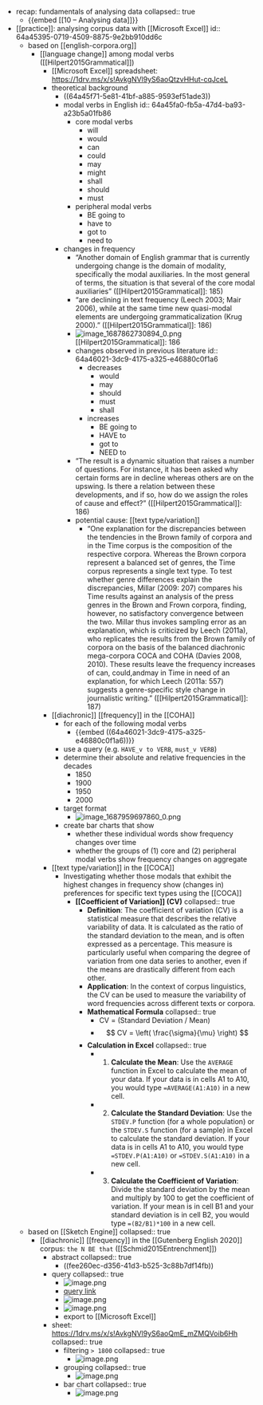 - recap: fundamentals of analysing data
  collapsed:: true
	- {{embed [[10 – Analysing data]]}}
- [[practice]]: analysing corpus data with [[Microsoft Excel]]
  id:: 64a45395-0719-4509-8875-9e2bb910dd6c
	- based on [[english-corpora.org]]
		- [[language change]] among modal verbs ([[Hilpert2015Grammatical]])
			- [[Microsoft Excel]] spreadsheet: https://1drv.ms/x/s!AvkgNVl9yS6aoQtzvHHut-cqJceL
			- theoretical background
				- ((64a45f71-5e81-41bf-a885-9593ef51ade3))
				- modal verbs in English
				  id:: 64a45fa0-fb5a-47d4-ba93-a23b5a01fb86
					- core modal verbs
						- will
						- would
						- can
						- could
						- may
						- might
						- shall
						- should
						- must
					- peripheral modal verbs
						- BE going to
						- have to
						- got to
						- need to
				- changes in frequency
					- “Another domain of English grammar that is currently undergoing change is the domain of modality, specifically the modal auxiliaries. In the most general of terms, the situation is that several of the core modal auxiliaries” ([[Hilpert2015Grammatical]]: 185)
					- “are declining in text frequency (Leech 2003; Mair 2006), while at the same time new quasi-modal elements are undergoing grammaticalization (Krug 2000).” ([[Hilpert2015Grammatical]]: 186)
					- ![image_1687862730894_0.png](../assets/image_1687862730894_0_1688494098240_0.png)
					  [[Hilpert2015Grammatical]]: 186
					- changes observed in previous literature
					  id:: 64a46021-3dc9-4175-a325-e46880c0f1a6
						- decreases
							- would
							- may
							- should
							- must
							- shall
						- increases
							- BE going to
							- HAVE to
							- got to
							- NEED to
					- “The result is a dynamic situation that raises a number of questions. For instance, it has been asked why certain forms are in decline whereas others are on the upswing. Is there a relation between these developments, and if so, how do we assign the roles of cause and effect?” ([[Hilpert2015Grammatical]]: 186)
					- potential cause: [[text type/variation]]
						- “One explanation for the discrepancies between the tendencies in the Brown family of corpora and in the Time corpus is the composition of the respective corpora. Whereas the Brown corpora represent a balanced set of genres, the Time corpus represents a single text type. To test whether genre differences explain the discrepancies, Millar (2009: 207) compares his Time results against an analysis of the press genres in the Brown and Frown corpora, finding, however, no satisfactory convergence between the two. Millar thus invokes sampling error as an explanation, which is criticized by Leech (2011a), who replicates the results from the Brown family of corpora on the basis of the balanced diachronic mega-corpora COCA and COHA (Davies 2008, 2010). These results leave the frequency increases of can, could,andmay in Time in need of an explanation, for which Leech (2011a: 557) suggests a genre-specific style change in journalistic writing.” ([[Hilpert2015Grammatical]]: 187)
			- [[diachronic]] [[frequency]] in the [[COHA]]
				- for each of the following modal verbs
					- {{embed ((64a46021-3dc9-4175-a325-e46880c0f1a6))}}
				- use a query (e.g. `HAVE_v to VERB`, `must_v VERB`)
				- determine their absolute and relative frequencies in the decades
					- 1850
					- 1900
					- 1950
					- 2000
				- target format
					- ![image_1687959697860_0.png](../assets/image_1687959697860_0_1688494479728_0.png)
				- create bar charts that show
					- whether these individual words show frequency changes over time
					- whether the groups of (1) core and (2) peripheral modal verbs show frequency changes on aggregate
			- [[text type/variation]] in the [[COCA]]
				- Investigating whether those modals that exhibit the highest changes in frequency show (changes in) preferences for specific text types using the [[COCA]]
					- **[[Coefficient of Variation]] (CV)**
					  collapsed:: true
						- **Definition**: The coefficient of variation (CV) is a statistical measure that describes the relative variability of data. It is calculated as the ratio of the standard deviation to the mean, and is often expressed as a percentage. This measure is particularly useful when comparing the degree of variation from one data series to another, even if the means are drastically different from each other.
						- **Application**: In the context of corpus linguistics, the CV can be used to measure the variability of word frequencies across different texts or corpora.
						- **Mathematical Formula**
						  collapsed:: true
							- CV = (Standard Deviation / Mean)
							- $$ CV = \left( \frac{\sigma}{\mu} \right) $$
						- **Calculation in Excel**
						  collapsed:: true
							- 1. **Calculate the Mean**: Use the `AVERAGE` function in Excel to calculate the mean of your data. If your data is in cells A1 to A10, you would type `=AVERAGE(A1:A10)` in a new cell.
							- 2. **Calculate the Standard Deviation**: Use the `STDEV.P` function (for a whole population) or the `STDEV.S` function (for a sample) in Excel to calculate the standard deviation. If your data is in cells A1 to A10, you would type `=STDEV.P(A1:A10)` or `=STDEV.S(A1:A10)` in a new cell.
							- 3. **Calculate the Coefficient of Variation**: Divide the standard deviation by the mean and multiply by 100 to get the coefficient of variation. If your mean is in cell B1 and your standard deviation is in cell B2, you would type `=(B2/B1)*100` in a new cell.
	- based on [[Sketch Engine]]
	  collapsed:: true
		- [[diachronic]] [[frequency]] in the [[Gutenberg English 2020]] corpus: `the N BE that` ([[Schmid2015Entrenchment]])
			- abstract
			  collapsed:: true
				- ((fee260ec-d356-41d3-b525-3c88b7df14fb))
			- query
			  collapsed:: true
				- ![image.png](../assets/image_1688491515745_0.png)
				- [query link](https://app.sketchengine.eu/#concordance?corpname=preloaded%2Fgutenberg20_en&tab=advanced&queryselector=cql&attrs=word&viewmode=kwic&attr_allpos=all&refs_up=0&shorten_refs=0&glue=1&gdexcnt=300&show_gdex_scores=0&itemsPerPage=20&structs=s%2Cg&refs=%3Dbook.title&default_attr=lemma&cql=%5Blemma%3D%22the%22%5D%20%5Btag%3D%22N.*%22%5D%20%5Blemma%3D%22be%22%5D%20%5Blemma%3D%22that%22%5D&showresults=1&showTBL=0&tbl_template=undefined&gdexconf=undefined&cb=slemma%3D%22the%22%23stag%3D%22N.*%22%23slemma%3D%22be%22%23slemma%3D%22that%22&f_tab=advanced&f_showrelfrq=1&f_showperc=1&f_showreldens=0&f_showreltt=0&c_customrange=0&operations=%5B%7B%22name%22%3A%22cql%22%2C%22arg%22%3A%22%5Blemma%3D%5C%22the%5C%22%5D%20%5Btag%3D%5C%22N.*%5C%22%5D%20%5Blemma%3D%5C%22be%5C%22%5D%20%5Blemma%3D%5C%22that%5C%22%5D%22%2C%22query%22%3A%7B%22queryselector%22%3A%22cqlrow%22%2C%22cql%22%3A%22%5Blemma%3D%5C%22the%5C%22%5D%20%5Btag%3D%5C%22N.*%5C%22%5D%20%5Blemma%3D%5C%22be%5C%22%5D%20%5Blemma%3D%5C%22that%5C%22%5D%22%2C%22default_attr%22%3A%22lemma%22%7D%2C%22id%22%3A308%7D%5D)
				- ![image.png](../assets/image_1688491675827_0.png)
				- ![image.png](../assets/image_1688491806418_0.png)
				- export to [[Microsoft Excel]]
			- sheet: https://1drv.ms/x/s!AvkgNVl9yS6aoQmE_mZMQVoib6Hh
			  collapsed:: true
				- filtering `> 1800`
				  collapsed:: true
					- ![image.png](../assets/image_1688492436783_0.png)
				- grouping
				  collapsed:: true
					- ![image.png](../assets/image_1688492484676_0.png)
				- bar chart
				  collapsed:: true
					- ![image.png](../assets/image_1688492535712_0.png)